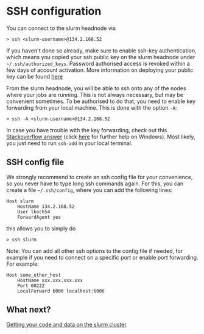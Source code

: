 # SSH configuration

You can connect to the slurm headnode via

````
> ssh <slurm-username>@134.2.168.52
````

If you haven't done so already, make sure to enable ssh-key authentication, which means you copied your ssh public key on the slurm headnode under `~/.ssh/authorized_keys`. Password authorised access is revoked within a few days of account activation. More information on deploying your public key can be found [here](https://www.digitalocean.com/community/tutorials/ssh-essentials-working-with-ssh-servers-clients-and-keys)

From the slurm headnode, you will be able to ssh onto any of the nodes where your jobs are running. This is not always necessary, but may be convenient sometimes. To be authorised to do that, you need to enable key forwarding from your local machine. This is done with the option `-A`:


````
> ssh -A <slurm-username>@134.2.168.52
````

In case you have trouble with the key forwarding, check out this [Stackoverflow answer](https://stackoverflow.com/a/38986908/2323484) (click [here](https://stackoverflow.com/questions/52113738/starting-ssh-agent-on-windows-10-fails-unable-to-start-ssh-agent-service-erro) for further help on Windows). Most likely, you just need to run `ssh-add` in your local terminal.


## SSH config file

We strongly recommend to create an ssh config file for your convenience, so you never have to type long ssh commands again. For this, you can create a file `~/.ssh/config`, where you can add the following lines:

````
Host slurm
    HostName 134.2.168.52
    User lkoch54
    ForwardAgent yes
````

this allows you to simply do 

````
> ssh slurm
````

Note: You can add all other ssh options to the config file if needed, for example if you need to connect on a specific port or enable port forwarding. For example:

````
Host some_other_host
    HostName xxx.xxx.xxx.xxx
    Port 60222
    LocalForward 6006 localhost:6006
````

## What next?

[Getting your code and data on the slurm cluster](../03_file_transfer/README.md)
